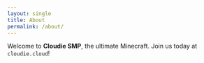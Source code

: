 ```yaml
---
layout: single
title: About
permalink: /about/
---
```


Welcome to **Cloudie SMP**, the ultimate Minecraft. Join us today at `cloudie.cloud`!
